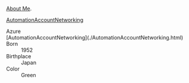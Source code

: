 [About Me](https://www.linkedin.com/in/rajesh-sadashiva/).

[AutomationAccountNetworking](./AutomationAccountNetworking.html)

<dl>
<dt>Azure</dt>
[AutomationAccountNetworking](./AutomationAccountNetworking.html)
<dt>Born</dt>
<dd>1952</dd>
<dt>Birthplace</dt>
<dd>Japan</dd>
<dt>Color</dt>
<dd>Green</dd>
</dl>


